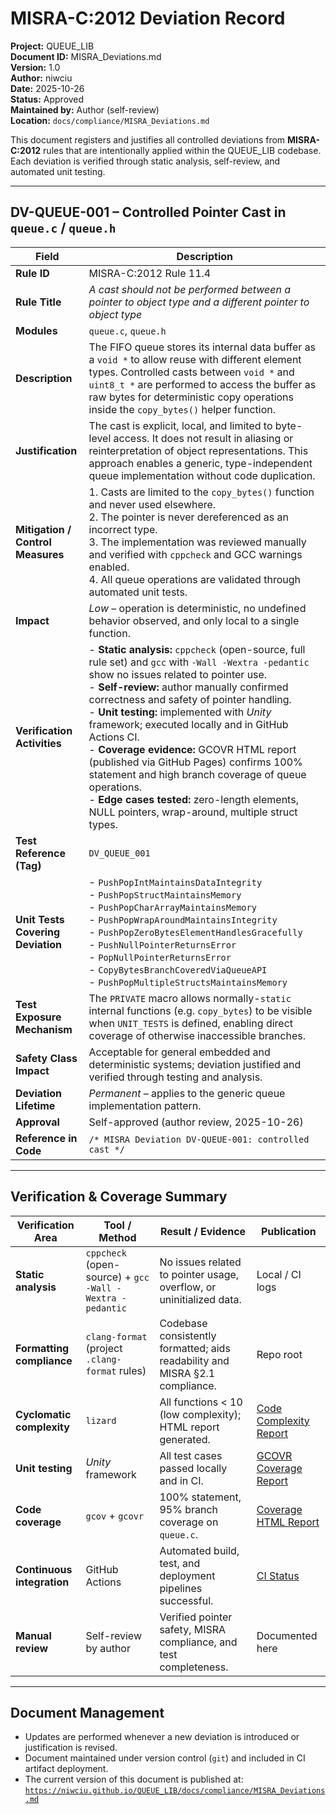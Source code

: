 # MISRA-C:2012 Deviation Record

**Project:** QUEUE_LIB  
**Document ID:** MISRA_Deviations.md  
**Version:** 1.0  
**Author:** niwciu  
**Date:** 2025-10-26  
**Status:** Approved  
**Maintained by:** Author (self-review)  
**Location:** `docs/compliance/MISRA_Deviations.md`

This document registers and justifies all controlled deviations from **MISRA-C:2012** rules that are intentionally applied within the QUEUE_LIB codebase.  
Each deviation is verified through static analysis, self-review, and automated unit testing.

---

## DV-QUEUE-001 – Controlled Pointer Cast in `queue.c` / `queue.h`

| **Field** | **Description** |
|------------|----------------|
| **Rule ID** | MISRA-C:2012 Rule 11.4 |
| **Rule Title** | *A cast should not be performed between a pointer to object type and a different pointer to object type* |
| **Modules** | `queue.c`, `queue.h` |
| **Description** | The FIFO queue stores its internal data buffer as a `void *` to allow reuse with different element types. Controlled casts between `void *` and `uint8_t *` are performed to access the buffer as raw bytes for deterministic copy operations inside the `copy_bytes()` helper function. |
| **Justification** | The cast is explicit, local, and limited to byte-level access. It does not result in aliasing or reinterpretation of object representations. This approach enables a generic, type-independent queue implementation without code duplication. |
| **Mitigation / Control Measures** | 1. Casts are limited to the `copy_bytes()` function and never used elsewhere.<br>2. The pointer is never dereferenced as an incorrect type.<br>3. The implementation was reviewed manually and verified with `cppcheck` and GCC warnings enabled.<br>4. All queue operations are validated through automated unit tests. |
| **Impact** | *Low* – operation is deterministic, no undefined behavior observed, and only local to a single function. |
| **Verification Activities** | - **Static analysis:** `cppcheck` (open-source, full rule set) and `gcc` with `-Wall -Wextra -pedantic` show no issues related to pointer use.<br>- **Self-review:** author manually confirmed correctness and safety of pointer handling.<br>- **Unit testing:** implemented with *Unity* framework; executed locally and in GitHub Actions CI.<br>- **Coverage evidence:** GCOVR HTML report (published via GitHub Pages) confirms 100% statement and high branch coverage of queue operations.<br>- **Edge cases tested:** zero-length elements, NULL pointers, wrap-around, multiple struct types. |
| **Test Reference (Tag)** | `DV_QUEUE_001` |
| **Unit Tests Covering Deviation** | - `PushPopIntMaintainsDataIntegrity`<br>- `PushPopStructMaintainsMemory`<br>- `PushPopCharArrayMaintainsMemory`<br>- `PushPopWrapAroundMaintainsIntegrity`<br>- `PushPopZeroBytesElementHandlesGracefully`<br>- `PushNullPointerReturnsError`<br>- `PopNullPointerReturnsError`<br>- `CopyBytesBranchCoveredViaQueueAPI`<br>- `PushPopMultipleStructsMaintainsMemory` |
| **Test Exposure Mechanism** | The `PRIVATE` macro allows normally-`static` internal functions (e.g. `copy_bytes`) to be visible when `UNIT_TESTS` is defined, enabling direct coverage of otherwise inaccessible branches. |
| **Safety Class Impact** | Acceptable for general embedded and deterministic systems; deviation justified and verified through testing and analysis. |
| **Deviation Lifetime** | *Permanent* – applies to the generic queue implementation pattern. |
| **Approval** | Self-approved (author review, 2025-10-26) |
| **Reference in Code** | `/* MISRA Deviation DV-QUEUE-001: controlled cast */` |

---

## Verification & Coverage Summary

| **Verification Area** | **Tool / Method** | **Result / Evidence** | **Publication** |
|------------------------|------------------|------------------------|-----------------|
| **Static analysis** | `cppcheck` (open-source) + `gcc -Wall -Wextra -pedantic` | No issues related to pointer usage, overflow, or uninitialized data. | Local / CI logs |
| **Formatting compliance** | `clang-format` (project `.clang-format` rules) | Codebase consistently formatted; aids readability and MISRA §2.1 compliance. | Repo root |
| **Cyclomatic complexity** | `lizard` | All functions < 10 (low complexity); HTML report generated. | [Code Complexity Report](https://niwciu.github.io/QUEUE_LIB/reports/code_complexity_report.html) |
| **Unit testing** | *Unity* framework | All test cases passed locally and in CI. | [GCOVR Coverage Report](https://niwciu.github.io/QUEUE_LIB/reports/gcovr.html) |
| **Code coverage** | `gcov` + `gcovr` | 100% statement, 95% branch coverage on `queue.c`. | [Coverage HTML Report](https://niwciu.github.io/QUEUE_LIB/reports/gcovr.html) |
| **Continuous integration** | GitHub Actions | Automated build, test, and deployment pipelines successful. | [CI Status](https://github.com/niwciu/QUEUE_LIB/actions) |
| **Manual review** | Self-review by author | Verified pointer safety, MISRA compliance, and test completeness. | Documented here |

---

## Document Management

- Updates are performed whenever a new deviation is introduced or justification is revised.  
- Document maintained under version control (`git`) and included in CI artifact deployment.  
- The current version of this document is published at:  
  [`https://niwciu.github.io/QUEUE_LIB/docs/compliance/MISRA_Deviations.md`](https://niwciu.github.io/QUEUE_LIB/docs/compliance/MISRA_Deviations.md)
